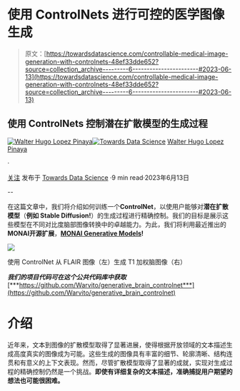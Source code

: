 # 使用 ControlNets 进行可控的医学图像生成

> 原文：[https://towardsdatascience.com/controllable-medical-image-generation-with-controlnets-48ef33dde652?source=collection_archive---------6-----------------------#2023-06-13](https://towardsdatascience.com/controllable-medical-image-generation-with-controlnets-48ef33dde652?source=collection_archive---------6-----------------------#2023-06-13)

## 使用 ControlNets 控制潜在扩散模型的生成过程

[](https://medium.com/@walhugolp?source=post_page-----48ef33dde652--------------------------------)[![Walter Hugo Lopez Pinaya](../Images/0c132d0d1321790b0cea880800d231e0.png)](https://medium.com/@walhugolp?source=post_page-----48ef33dde652--------------------------------)[](https://towardsdatascience.com/?source=post_page-----48ef33dde652--------------------------------)[![Towards Data Science](../Images/a6ff2676ffcc0c7aad8aaf1d79379785.png)](https://towardsdatascience.com/?source=post_page-----48ef33dde652--------------------------------) [Walter Hugo Lopez Pinaya](https://medium.com/@walhugolp?source=post_page-----48ef33dde652--------------------------------)

·

[关注](https://medium.com/m/signin?actionUrl=https%3A%2F%2Fmedium.com%2F_%2Fsubscribe%2Fuser%2Fa1dadbc02295&operation=register&redirect=https%3A%2F%2Ftowardsdatascience.com%2Fcontrollable-medical-image-generation-with-controlnets-48ef33dde652&user=Walter+Hugo+Lopez+Pinaya&userId=a1dadbc02295&source=post_page-a1dadbc02295----48ef33dde652---------------------post_header-----------) 发布于 [Towards Data Science](https://towardsdatascience.com/?source=post_page-----48ef33dde652--------------------------------) ·9 min read·2023年6月13日[](https://medium.com/m/signin?actionUrl=https%3A%2F%2Fmedium.com%2F_%2Fvote%2Ftowards-data-science%2F48ef33dde652&operation=register&redirect=https%3A%2F%2Ftowardsdatascience.com%2Fcontrollable-medical-image-generation-with-controlnets-48ef33dde652&user=Walter+Hugo+Lopez+Pinaya&userId=a1dadbc02295&source=-----48ef33dde652---------------------clap_footer-----------)

--

[](https://medium.com/m/signin?actionUrl=https%3A%2F%2Fmedium.com%2F_%2Fbookmark%2Fp%2F48ef33dde652&operation=register&redirect=https%3A%2F%2Ftowardsdatascience.com%2Fcontrollable-medical-image-generation-with-controlnets-48ef33dde652&source=-----48ef33dde652---------------------bookmark_footer-----------)

在这篇文章中，我们将介绍如何训练一个**ControlNet**，以使用户能够对**潜在扩散模型**（**例如 Stable Diffusion!**）的生成过程进行精确控制。我们的目标是展示这些模型在不同对比度脑部图像转换中的卓越能力。为此，我们将利用最近推出的**MONAI开源扩展**，[**MONAI Generative Models**](https://github.com/Project-MONAI/GenerativeModels)**!**

![](../Images/802d4dc3c60ef6342ff0aa9478c0bad4.png)

使用 ControlNet 从 FLAIR 图像（左）生成 T1 加权脑图像（右）

***我们的项目代码可在这个公共代码库中获取*** [***https://github.com/Warvito/generative_brain_controlnet***](https://github.com/Warvito/generative_brain_controlnet)

# 介绍

近年来，文本到图像的扩散模型取得了显著进展，使得根据开放领域的文本描述生成高度真实的图像成为可能。这些生成的图像具有丰富的细节、轮廓清晰、结构连贯和有意义的上下文表现。然而，尽管扩散模型取得了显著的成就，实现对生成过程的精确控制仍然是一个挑战。**即使有详细复杂的文本描述，准确捕捉用户期望的想法也可能很困难。**
